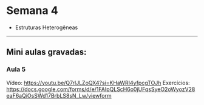 Semana 4
============

* Estruturas Heterogêneas


---
## Mini aulas gravadas:

### Aula 5
Vídeo: https://youtu.be/Q7rlJLZoQX4?si=KHaWRI4yfpcgTOJh
Exercícios: https://docs.google.com/forms/d/e/1FAIpQLScH6o0jUFqsSyeO2oWyozV28eaF6aQiOsSWd17BrbLS8sN_Lw/viewform